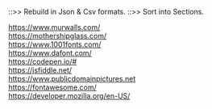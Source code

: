::>> Rebuild in Json & Csv formats.
::>> Sort into Sections.

https://www.murwalls.com/<br>
https://mothershipglass.com/<br>
https://www.1001fonts.com/<br>
https://www.dafont.com/<br>
https://codepen.io/#<br>
https://jsfiddle.net/<br>
https://www.publicdomainpictures.net<br>
https://fontawesome.com/<br>
https://developer.mozilla.org/en-US/<br>
<br>
<br>
<br>
<br>
<br>
<br>
<br>
<br>
<br>
<br>
<br>
<br>
<br>
<br>
<br>
<br>
<br>
<br>
<br>
<br>
<br>
<br>
<br>



